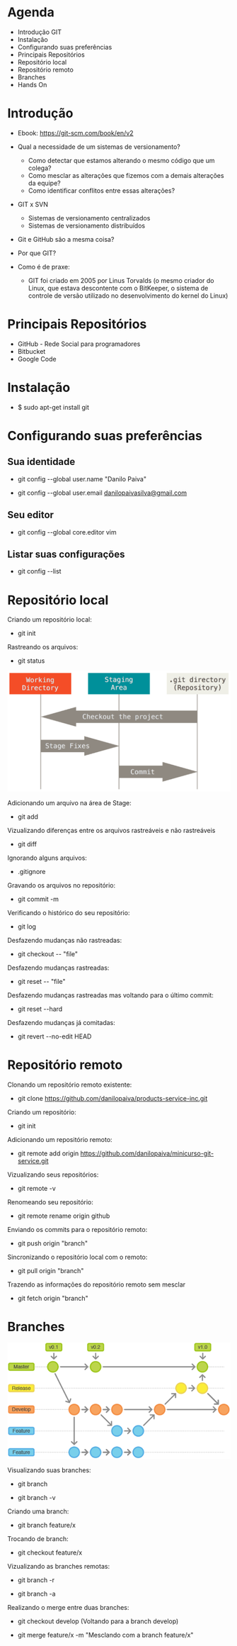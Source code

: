 # Agenda

* Introdução GIT
* Instalação
* Configurando suas preferências
* Principais Repositórios
* Repositório local
* Repositório remoto
* Branches
* Hands On

# Introdução

* Ebook: https://git-scm.com/book/en/v2

* Qual a necessidade de um sistemas de versionamento?
  - Como detectar que estamos alterando o mesmo código que um colega?
  - Como mesclar as alterações que fizemos com a demais alterações da equipe?
  - Como identificar conflitos entre essas alterações?

* GIT x SVN
  - Sistemas de versionamento centralizados
  - Sistemas de versionamento distribuídos

* Git e GitHub são a mesma coisa?

* Por que GIT?

* Como é de praxe:
  - GIT foi criado em 2005 por Linus Torvalds (o mesmo criador do Linux, que estava descontente com o BitKeeper, o sistema de controle de versão utilizado no desenvolvimento do kernel do Linux)

# Principais Repositórios

* GitHub - Rede Social para programadores
* Bitbucket
* Google Code

# Instalação

* $ sudo apt-get install git

# Configurando suas preferências

## Sua identidade

* git config --global user.name "Danilo Paiva"

* git config --global user.email danilopaivasilva@gmail.com

## Seu editor

* git config --global core.editor vim

## Listar suas configurações

* git config --list

# Repositório local

Criando um repositório local:

* git init

Rastreando os arquivos:

* git status

![StagingArea](images/StagingArea.png)

Adicionando um arquivo na área de Stage:

* git add

Vizualizando diferenças entre os arquivos rastreáveis e não rastreáveis

* git diff

Ignorando alguns arquivos:

* .gitignore

Gravando os arquivos no repositório:

* git commit -m <mensagem>

Verificando o histórico do seu repositório:

* git log

Desfazendo mudanças não rastreadas:

* git checkout -- "file"

Desfazendo mudanças rastreadas:

* git reset -- "file"

Desfazendo mudanças rastreadas mas voltando para o último commit:

* git reset --hard

Desfazendo mudanças já comitadas:

* git revert --no-edit HEAD

# Repositório remoto

Clonando um repositório remoto existente:

* git clone https://github.com/danilopaiva/products-service-inc.git

Criando um repositório:

* git init

Adicionando um repositório remoto:

* git remote add origin https://github.com/danilopaiva/minicurso-git-service.git

Vizualizando seus repositórios:

* git remote -v

Renomeando seu repositório:

* git remote rename origin github

Enviando os commits para o repositório remoto:

* git push origin "branch"

Sincronizando o repositório local com o remoto:

* git pull origin "branch"

Trazendo as informações do repositório remoto sem mesclar

* git fetch origin "branch"

# Branches

![branches](images/branches.png)

Visualizando suas branches:

* git branch

* git branch -v

Criando uma branch:

* git branch feature/x

Trocando de branch:

* git checkout feature/x

Vizualizando as branches remotas:

* git branch -r

* git branch -a

Realizando o merge entre duas branches:

* git checkout develop (Voltando para a branch develop)

* git merge feature/x -m "Mesclando com a branch feature/x"
